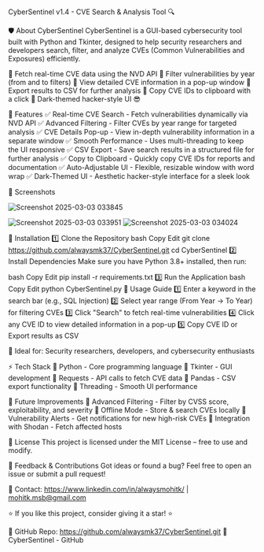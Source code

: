 CyberSentinel v1.4 - CVE Search & Analysis Tool 🔍


🛡️ About CyberSentinel
CyberSentinel is a GUI-based cybersecurity tool built with Python and Tkinter, designed to help security researchers and developers search, filter, and analyze CVEs (Common Vulnerabilities and Exposures) efficiently.

🔹 Fetch real-time CVE data using the NVD API
🔹 Filter vulnerabilities by year (from and to filters)
🔹 View detailed CVE information in a pop-up window
🔹 Export results to CSV for further analysis
🔹 Copy CVE IDs to clipboard with a click
🔹 Dark-themed hacker-style UI 😎

🎯 Features
✅ Real-time CVE Search - Fetch vulnerabilities dynamically via NVD API
✅ Advanced Filtering - Filter CVEs by year range for targeted analysis
✅ CVE Details Pop-up - View in-depth vulnerability information in a separate window
✅ Smooth Performance - Uses multi-threading to keep the UI responsive
✅ CSV Export - Save search results in a structured file for further analysis
✅ Copy to Clipboard - Quickly copy CVE IDs for reports and documentation
✅ Auto-Adjustable UI - Flexible, resizable window with word wrap
✅ Dark-Themed UI - Aesthetic hacker-style interface for a sleek look

📸 Screenshots

![Screenshot 2025-03-03 033845](https://github.com/user-attachments/assets/78cf30ff-57c2-418e-b8cf-f2168477d852)

![Screenshot 2025-03-03 033951](https://github.com/user-attachments/assets/61177564-f578-40f1-b09e-254f2fa2ebd1)
![Screenshot 2025-03-03 034024](https://github.com/user-attachments/assets/2d80dd4d-6e7c-45a4-be46-f47987f2a17c)

		
🚀 Installation
1️⃣ Clone the Repository
bash
Copy
Edit
git clone https://github.com/alwaysmk37/CyberSentinel.git
cd CyberSentinel
2️⃣ Install Dependencies
Make sure you have Python 3.8+ installed, then run:

bash
Copy
Edit
pip install -r requirements.txt
3️⃣ Run the Application
bash
Copy
Edit
python CyberSentinel.py
🔗 Usage Guide
1️⃣ Enter a keyword in the search bar (e.g., SQL Injection)
2️⃣ Select year range (From Year → To Year) for filtering CVEs
3️⃣ Click "Search" to fetch real-time vulnerabilities
4️⃣ Click any CVE ID to view detailed information in a pop-up
5️⃣ Copy CVE ID or Export results as CSV

🔹 Ideal for: Security researchers, developers, and cybersecurity enthusiasts

⚡ Tech Stack
🔹 Python - Core programming language
🔹 Tkinter - GUI development
🔹 Requests - API calls to fetch CVE data
🔹 Pandas - CSV export functionality
🔹 Threading - Smooth UI performance

📌 Future Improvements
🚀 Advanced Filtering - Filter by CVSS score, exploitability, and severity
🚀 Offline Mode - Store & search CVEs locally
🚀 Vulnerability Alerts - Get notifications for new high-risk CVEs
🚀 Integration with Shodan - Fetch affected hosts

📜 License
This project is licensed under the MIT License – free to use and modify.

💬 Feedback & Contributions
Got ideas or found a bug? Feel free to open an issue or submit a pull request!

📩 Contact: https://www.linkedin.com/in/alwaysmohitk/ | mohitk.msb@gmail.com

⭐ If you like this project, consider giving it a star! ⭐

🔗 GitHub Repo: https://github.com/alwaysmk37/CyberSentinel.git
📌 CyberSentinel - GitHub

